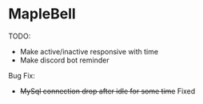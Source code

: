 # MapleBell
TODO:
- Make active/inactive responsive with time
- Make discord bot reminder

Bug Fix:
- ~~MySql connection drop after idle for some time~~ Fixed
